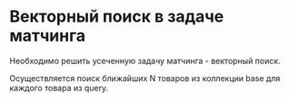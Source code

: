 # Векторный поиск в задаче матчинга

Необходимо решить усеченную задачу матчинга - векторный поиск.

Осуществляется поиск ближайших N товаров из коллекции base для каждого товара из query.
